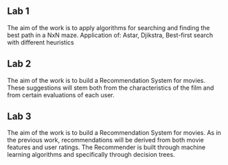 ## Lab 1
The aim of the work is to apply algorithms for searching and finding the best path in a NxN maze.
Application of: Astar, Djikstra, Best-first search with different heuristics

## Lab 2
The aim of the work is to build a Recommendation System for movies. These suggestions will stem both from the characteristics of the film and from certain evaluations of each user.

## Lab 3
The aim of the work is to build a Recommendation System for movies. As in the previous work, recommendations will be derived from both movie features and user ratings. The Recommender is built through machine learning algorithms and specifically through decision trees.
